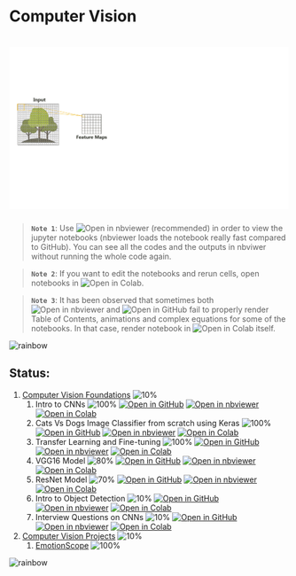 # Computer Vision

# ![Computer Vision](data/animations/CV-01.gif)

> **`Note 1`**: Use ![Open in nbviewer](https://img.shields.io/badge/Jupyter%20nbviewer-F37626?logo=jupyter&logoColor=white&style=flat) (recommended) in order to view the jupyter notebooks (nbviewer loads the notebook really fast compared to GitHub). You can see all the codes and the outputs in nbviwer without running the whole code again.

> **`Note 2`**: If you want to edit the notebooks and rerun cells, open notebooks in ![Open in Colab](https://img.shields.io/badge/Google%20Colab-F9AB00?logo=googlecolab&logoColor=white&style=flat).

> **`Note 3`**: It has been observed that sometimes both ![Open in nbviewer](https://img.shields.io/badge/Jupyter%20nbviewer-F37626?logo=jupyter&logoColor=white&style=flat) and ![Open in GitHub](https://img.shields.io/badge/GitHub-181717?logo=github&logoColor=white&style=flat) fail to properly render Table of Contents, animations and complex equations for some of the notebooks. In that case, render notebook in ![Open in Colab](https://img.shields.io/badge/Google%20Colab-F9AB00?logo=googlecolab&logoColor=white&style=flat) itself.

![rainbow](https://github.com/ancilcleetus/My-Learning-Journey/assets/25684256/839c3524-2a1d-4779-85a0-83c562e1e5e5)

## Status:

1. [Computer Vision Foundations](01-Computer-Vision-Foundations) ![10%](https://progress-bar.dev/10)
    1. Intro to CNNs ![100%](https://progress-bar.dev/100) [![Open in GitHub](https://img.shields.io/badge/GitHub-181717?logo=github&logoColor=white&style=flat)](01-Computer-Vision-Foundations/CV_01_Intro_to_CNNs.ipynb) [![Open in nbviewer](https://img.shields.io/badge/Jupyter%20nbviewer-F37626?logo=jupyter&logoColor=white&style=flat)](https://nbviewer.org/github/ancilcleetus/My-Learning-Journey/blob/main/Computer-Vision/01-Computer-Vision-Foundations/CV_01_Intro_to_CNNs.ipynb) [![Open in Colab](https://img.shields.io/badge/Google%20Colab-F9AB00?logo=googlecolab&logoColor=white&style=flat)](https://colab.research.google.com/github/ancilcleetus/My-Learning-Journey/blob/main/Computer-Vision/01-Computer-Vision-Foundations/CV_01_Intro_to_CNNs.ipynb)
    2. Cats Vs Dogs Image Classifier from scratch using Keras ![100%](https://progress-bar.dev/100) [![Open in GitHub](https://img.shields.io/badge/GitHub-181717?logo=github&logoColor=white&style=flat)](01-Computer-Vision-Foundations/CV_02_Cats_Dogs_Classifier_from_Scratch_Keras.ipynb) [![Open in nbviewer](https://img.shields.io/badge/Jupyter%20nbviewer-F37626?logo=jupyter&logoColor=white&style=flat)](https://nbviewer.org/github/ancilcleetus/My-Learning-Journey/blob/main/Computer-Vision/01-Computer-Vision-Foundations/CV_02_Cats_Dogs_Classifier_from_Scratch_Keras.ipynb) [![Open in Colab](https://img.shields.io/badge/Google%20Colab-F9AB00?logo=googlecolab&logoColor=white&style=flat)](https://colab.research.google.com/github/ancilcleetus/My-Learning-Journey/blob/main/Computer-Vision/01-Computer-Vision-Foundations/CV_02_Cats_Dogs_Classifier_from_Scratch_Keras.ipynb)
    3. Transfer Learning and Fine-tuning ![100%](https://progress-bar.dev/100) [![Open in GitHub](https://img.shields.io/badge/GitHub-181717?logo=github&logoColor=white&style=flat)](01-Computer-Vision-Foundations/CV_03_Transfer_Learning.ipynb) [![Open in nbviewer](https://img.shields.io/badge/Jupyter%20nbviewer-F37626?logo=jupyter&logoColor=white&style=flat)](https://nbviewer.org/github/ancilcleetus/My-Learning-Journey/blob/main/Computer-Vision/01-Computer-Vision-Foundations/CV_03_Transfer_Learning.ipynb) [![Open in Colab](https://img.shields.io/badge/Google%20Colab-F9AB00?logo=googlecolab&logoColor=white&style=flat)](https://colab.research.google.com/github/ancilcleetus/My-Learning-Journey/blob/main/Computer-Vision/01-Computer-Vision-Foundations/CV_03_Transfer_Learning.ipynb)
    4. VGG16 Model ![80%](https://progress-bar.dev/80) [![Open in GitHub](https://img.shields.io/badge/GitHub-181717?logo=github&logoColor=white&style=flat)](01-Computer-Vision-Foundations/CV_04_VGG16_Model.ipynb) [![Open in nbviewer](https://img.shields.io/badge/Jupyter%20nbviewer-F37626?logo=jupyter&logoColor=white&style=flat)](https://nbviewer.org/github/ancilcleetus/My-Learning-Journey/blob/main/Computer-Vision/01-Computer-Vision-Foundations/CV_04_VGG16_Model.ipynb) [![Open in Colab](https://img.shields.io/badge/Google%20Colab-F9AB00?logo=googlecolab&logoColor=white&style=flat)](https://colab.research.google.com/github/ancilcleetus/My-Learning-Journey/blob/main/Computer-Vision/01-Computer-Vision-Foundations/CV_04_VGG16_Model.ipynb)
    5. ResNet Model ![70%](https://progress-bar.dev/70) [![Open in GitHub](https://img.shields.io/badge/GitHub-181717?logo=github&logoColor=white&style=flat)](01-Computer-Vision-Foundations/CV_05_ResNet_Model.ipynb) [![Open in nbviewer](https://img.shields.io/badge/Jupyter%20nbviewer-F37626?logo=jupyter&logoColor=white&style=flat)](https://nbviewer.org/github/ancilcleetus/My-Learning-Journey/blob/main/Computer-Vision/01-Computer-Vision-Foundations/CV_05_ResNet_Model.ipynb) [![Open in Colab](https://img.shields.io/badge/Google%20Colab-F9AB00?logo=googlecolab&logoColor=white&style=flat)](https://colab.research.google.com/github/ancilcleetus/My-Learning-Journey/blob/main/Computer-Vision/01-Computer-Vision-Foundations/CV_05_ResNet_Model.ipynb)
    6. Intro to Object Detection ![10%](https://progress-bar.dev/10) [![Open in GitHub](https://img.shields.io/badge/GitHub-181717?logo=github&logoColor=white&style=flat)](01-Computer-Vision-Foundations/CV_06_Intro_to_Object_Detection.ipynb) [![Open in nbviewer](https://img.shields.io/badge/Jupyter%20nbviewer-F37626?logo=jupyter&logoColor=white&style=flat)](https://nbviewer.org/github/ancilcleetus/My-Learning-Journey/blob/main/Computer-Vision/01-Computer-Vision-Foundations/CV_06_Intro_to_Object_Detection.ipynb) [![Open in Colab](https://img.shields.io/badge/Google%20Colab-F9AB00?logo=googlecolab&logoColor=white&style=flat)](https://colab.research.google.com/github/ancilcleetus/My-Learning-Journey/blob/main/Computer-Vision/01-Computer-Vision-Foundations/CV_06_Intro_to_Object_Detection.ipynb)
    99. Interview Questions on CNNs ![10%](https://progress-bar.dev/10) [![Open in GitHub](https://img.shields.io/badge/GitHub-181717?logo=github&logoColor=white&style=flat)](01-Computer-Vision-Foundations/CV_XX_Interview_Questions_on_CNNs.ipynb) [![Open in nbviewer](https://img.shields.io/badge/Jupyter%20nbviewer-F37626?logo=jupyter&logoColor=white&style=flat)](https://nbviewer.org/github/ancilcleetus/My-Learning-Journey/blob/main/Computer-Vision/01-Computer-Vision-Foundations/CV_XX_Interview_Questions_on_CNNs.ipynb) [![Open in Colab](https://img.shields.io/badge/Google%20Colab-F9AB00?logo=googlecolab&logoColor=white&style=flat)](https://colab.research.google.com/github/ancilcleetus/My-Learning-Journey/blob/main/Computer-Vision/01-Computer-Vision-Foundations/CV_XX_Interview_Questions_on_CNNs.ipynb)
2. [Computer Vision Projects](02-Computer-Vision-Projects) ![10%](https://progress-bar.dev/10)
    1. [EmotionScope](02-Computer-Vision-Projects/CV_Project_01_EmotionScope) ![100%](https://progress-bar.dev/100)

![rainbow](https://github.com/ancilcleetus/My-Learning-Journey/assets/25684256/839c3524-2a1d-4779-85a0-83c562e1e5e5)
